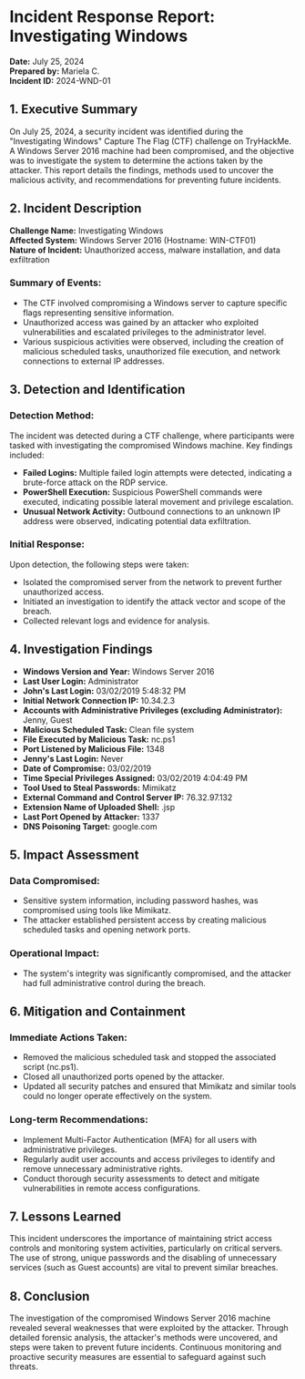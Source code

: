 # Incident Response Report: Investigating Windows  

**Date:** July 25, 2024  
**Prepared by:** Mariela C.  
**Incident ID:** 2024-WND-01

## 1. Executive Summary
On July 25, 2024, a security incident was identified during the "Investigating Windows" Capture The Flag (CTF) challenge on TryHackMe. A Windows Server 2016 machine had been compromised, and the objective was to investigate the system to determine the actions taken by the attacker. This report details the findings, methods used to uncover the malicious activity, and recommendations for preventing future incidents.

## 2. Incident Description  
**Challenge Name:** Investigating Windows  
**Affected System:** Windows Server 2016 (Hostname: WIN-CTF01)  
**Nature of Incident:** Unauthorized access, malware installation, and data exfiltration

### Summary of Events:
- The CTF involved compromising a Windows server to capture specific flags representing sensitive information.
- Unauthorized access was gained by an attacker who exploited vulnerabilities and escalated privileges to the administrator level.
- Various suspicious activities were observed, including the creation of malicious scheduled tasks, unauthorized file execution, and network connections to external IP addresses.

## 3. Detection and Identification
### Detection Method:
The incident was detected during a CTF challenge, where participants were tasked with investigating the compromised Windows machine. Key findings included:
- **Failed Logins:** Multiple failed login attempts were detected, indicating a brute-force attack on the RDP service.
- **PowerShell Execution:** Suspicious PowerShell commands were executed, indicating possible lateral movement and privilege escalation.
- **Unusual Network Activity:** Outbound connections to an unknown IP address were observed, indicating potential data exfiltration.

### Initial Response:
Upon detection, the following steps were taken:
- Isolated the compromised server from the network to prevent further unauthorized access.
- Initiated an investigation to identify the attack vector and scope of the breach.
- Collected relevant logs and evidence for analysis.

## 4. Investigation Findings
- **Windows Version and Year:** Windows Server 2016
- **Last User Login:** Administrator
- **John's Last Login:** 03/02/2019 5:48:32 PM
- **Initial Network Connection IP:** 10.34.2.3
- **Accounts with Administrative Privileges (excluding Administrator):** Jenny, Guest
- **Malicious Scheduled Task:** Clean file system
- **File Executed by Malicious Task:** nc.ps1
- **Port Listened by Malicious File:** 1348
- **Jenny's Last Login:** Never
- **Date of Compromise:** 03/02/2019
- **Time Special Privileges Assigned:** 03/02/2019 4:04:49 PM
- **Tool Used to Steal Passwords:** Mimikatz
- **External Command and Control Server IP:** 76.32.97.132
- **Extension Name of Uploaded Shell:** .jsp
- **Last Port Opened by Attacker:** 1337
- **DNS Poisoning Target:** google.com

## 5. Impact Assessment
### Data Compromised:
- Sensitive system information, including password hashes, was compromised using tools like Mimikatz.
- The attacker established persistent access by creating malicious scheduled tasks and opening network ports.

### Operational Impact:
- The system's integrity was significantly compromised, and the attacker had full administrative control during the breach.

## 6. Mitigation and Containment
### Immediate Actions Taken:
- Removed the malicious scheduled task and stopped the associated script (nc.ps1).
- Closed all unauthorized ports opened by the attacker.
- Updated all security patches and ensured that Mimikatz and similar tools could no longer operate effectively on the system.
### Long-term Recommendations:
- Implement Multi-Factor Authentication (MFA) for all users with administrative privileges.
- Regularly audit user accounts and access privileges to identify and remove unnecessary administrative rights.
- Conduct thorough security assessments to detect and mitigate vulnerabilities in remote access configurations.

## 7. Lessons Learned
This incident underscores the importance of maintaining strict access controls and monitoring system activities, particularly on critical servers. The use of strong, unique passwords and the disabling of unnecessary services (such as Guest accounts) are vital to prevent similar breaches.  

## 8. Conclusion
The investigation of the compromised Windows Server 2016 machine revealed several weaknesses that were exploited by the attacker. Through detailed forensic analysis, the attacker's methods were uncovered, and steps were taken to prevent future incidents. Continuous monitoring and proactive security measures are essential to safeguard against such threats.

